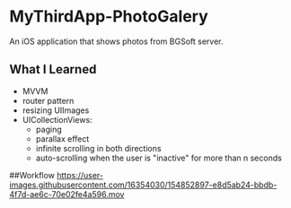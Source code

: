 # MyThirdApp-PhotoGalery

An iOS application that shows photos from BGSoft server.

## What I Learned
 - MVVM
 - router pattern
 - resizing UIImages
 - UICollectionViews:
   - paging
   - parallax effect
   - infinite scrolling in both directions
   - auto-scrolling when the user is "inactive" for more than n seconds

##Workflow
https://user-images.githubusercontent.com/16354030/154852897-e8d5ab24-bbdb-4f7d-ae6c-70e02fe4a596.mov

